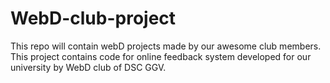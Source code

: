 # WebD-club-project
This repo will contain webD projects made by our awesome club members. This project contains code for online feedback system developed for our university by WebD club of DSC GGV. 
